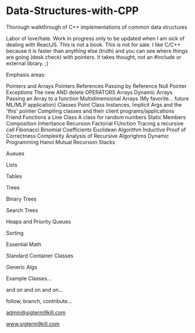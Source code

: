 # Data-Structures-with-CPP
Thorough walkthrough of C++ implementations of common data structures

Labor of love/hate. Work in progress only to be updated when I am sick of 
dealing with ReactJS. This is not a book. This is not for sale. I like C/C++
because it is faster than anything else (truth) and you can see where things
are going (desk check) with pointers. It takes thought, not an #include or external library.  ;)

Emphasis areas:

Pointers and Arrays
	Pointers
	References
	Passing by Reference
	Null Pointer Exceptions
	The new AND delete OPERATORS
	Arrays
	Dynamic Arrays
	Passing an Array to a function
	Multidimensional Arrays (My favorite... future ML/MLP application)
Classes
	Point Class
	Instances, Implicit Args and the 'this' pointer
	Compiling classes and their client programs/applications
	Friend Functions
	a Line Class
	A class for random numbers
	Static Members
	Composition
	Inheritance
Recursion
	Factorial FUnction
	Tracing a recursive call
	Fibonacci
	Binomial Coefficients
	Euclidean Algorithm
	Inductive Proof of Correctness
	Complexity Analysis of Recursive Algorighms
	Dynamic Programming
	Hanoi
	Mutual Recursion
Stacks

Aueues

Lists

Tables

Trees

Binary Trees

Search Trees

Heaps and Priority Queues

Sorting

Essential Math

Standard Container Classes

Generic Algs

Example Classes... 

and on and on and on... 

follow, branch, contribute... 

admin@sigterm9kill.com

www.sigterm9kill.com
